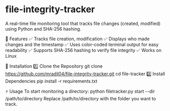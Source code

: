 # file-integrity-tracker
A real-time file monitoring tool that tracks file changes (created, modified) using Python and SHA-256 hashing.


📌 Features 
✅ Tracks file creation, modification
✅ Displays who made changes and the timestamp
✅ Uses color-coded terminal output for easy readability
✅ Supports SHA-256 hashing to verify file integrity
✅ Works on Linux


🚀 Installation
   1️⃣ Clone the Repository
       git clone https://github.com/mradil04/file-integrity-tracker.git
       cd file-tracker
   2️⃣ Install Dependencies
       pip install -r requirements.txt

⚡ Usage
    To start monitoring a directory:
        python filetracker.py start --dir /path/to/directory
        Replace /path/to/directory with the folder you want to track.

